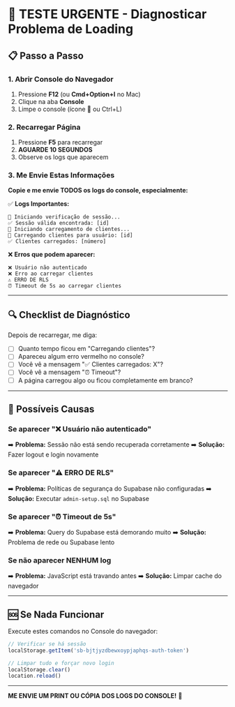 # 🚨 TESTE URGENTE - Diagnosticar Problema de Loading

## 📋 Passo a Passo

### 1. Abrir Console do Navegador
1. Pressione **F12** (ou **Cmd+Option+I** no Mac)
2. Clique na aba **Console**
3. Limpe o console (ícone 🚫 ou Ctrl+L)

### 2. Recarregar Página
1. Pressione **F5** para recarregar
2. **AGUARDE 10 SEGUNDOS**
3. Observe os logs que aparecem

### 3. Me Envie Estas Informações

**Copie e me envie TODOS os logs do console, especialmente:**

✅ **Logs Importantes:**
```
🚀 Iniciando verificação de sessão...
✅ Sessão válida encontrada: [id]
🔄 Iniciando carregamento de clientes...
👤 Carregando clientes para usuário: [id]
✅ Clientes carregados: [número]
```

❌ **Erros que podem aparecer:**
```
❌ Usuário não autenticado
❌ Erro ao carregar clientes
⚠️ ERRO DE RLS
⏰ Timeout de 5s ao carregar clientes
```

---

## 🔍 Checklist de Diagnóstico

Depois de recarregar, me diga:

- [ ] Quanto tempo ficou em "Carregando clientes"?
- [ ] Apareceu algum erro vermelho no console?
- [ ] Você vê a mensagem "✅ Clientes carregados: X"?
- [ ] Você vê a mensagem "⏰ Timeout"?
- [ ] A página carregou algo ou ficou completamente em branco?

---

## 🎯 Possíveis Causas

### Se aparecer "❌ Usuário não autenticado"
➡️ **Problema:** Sessão não está sendo recuperada corretamente
➡️ **Solução:** Fazer logout e login novamente

### Se aparecer "⚠️ ERRO DE RLS"  
➡️ **Problema:** Políticas de segurança do Supabase não configuradas
➡️ **Solução:** Executar `admin-setup.sql` no Supabase

### Se aparecer "⏰ Timeout de 5s"
➡️ **Problema:** Query do Supabase está demorando muito
➡️ **Solução:** Problema de rede ou Supabase lento

### Se não aparecer NENHUM log
➡️ **Problema:** JavaScript está travando antes
➡️ **Solução:** Limpar cache do navegador

---

## 🆘 Se Nada Funcionar

Execute estes comandos no Console do navegador:

```javascript
// Verificar se há sessão
localStorage.getItem('sb-bjtjyzdbewxoypjaphqs-auth-token')

// Limpar tudo e forçar novo login
localStorage.clear()
location.reload()
```

---

**ME ENVIE UM PRINT OU CÓPIA DOS LOGS DO CONSOLE!** 📸

